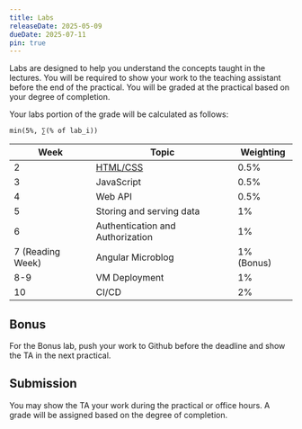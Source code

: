 ```yaml
---
title: Labs
releaseDate: 2025-05-09
dueDate: 2025-07-11
pin: true
---
```


Labs are designed to help you understand the concepts taught in the lectures. You will be required to show your work to the teaching assistant before the end of the practical. You will be graded at the practical based on your degree of completion.

Your labs portion of the grade will be calculated as follows:

```
min(5%, ∑(% of lab_i))
```

| Week             | Topic                                               | Weighting  |
| ---------------- | --------------------------------------------------- | ---------- |
| 2                | [HTML/CSS](https://classroom.github.com/a/w8MZQ41_) | 0.5%       |
| 3                | JavaScript                                          | 0.5%       |
| 4                | Web API                                             | 0.5%       |
| 5                | Storing and serving data                            | 1%         |
| 6                | Authentication and Authorization                    | 1%         |
| 7 (Reading Week) | Angular Microblog                                   | 1% (Bonus) |
| 8-9              | VM Deployment                                       | 1%         |
| 10               | CI/CD                                               | 2%         |

## Bonus

For the Bonus lab, push your work to Github before the deadline and show the TA in the next practical.

## Submission

You may show the TA your work during the practical or office hours. A grade will be assigned
based on the degree of completion.
